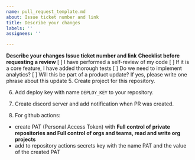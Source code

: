 ```yaml
---
name: pull_request_template.md
about: Issue ticket number and link
title: Describe your changes
labels: ''
assignees: ''

---
```


**Describe your changes**
**Issue ticket number and link**
**Checklist before requesting a review**
[ ] I have performed a self-review of my code
[ ] If it is a core feature, I have added thorough tests
[ ] Do we need to implement analytics?
[ ] Will this be part of a product update? If yes, please write one phrase about this update
5. Create project for this repository.

6. Add deploy key with name `DEPLOY_KEY` to your repository.

7. Create discord server and add notification when PR was created.

8. For github actions:

- create PAT (Personal Access Token) with **Full control of private repositories and Full control of orgs and teams, read and write org projects**
- add to repository actions secrets key with the name PAT and the value of the created PAT
